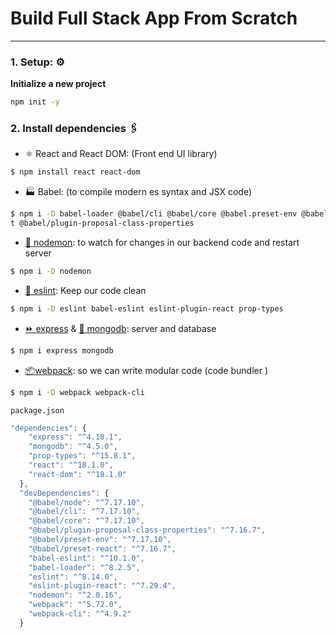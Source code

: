 # Build Full Stack App From Scratch
<hr>


### 1. Setup: ⚙️
**Initialize a new project**
```sh
npm init -y
```

### 2. Install dependencies 🖇️

- ⚛️ React and React DOM: (Front end UI library) 
  
```sh 
$ npm install react react-dom
```

- 🏭 Babel: (to compile modern es syntax and JSX code) 
  
```sh 
$ npm i -D babel-loader @babel/cli @babel/core @babel.preset-env @babel/preset-reac
t @babel/plugin-proposal-class-properties
```

- [👿 nodemon](https://nodemon.io/): to watch for changes in our backend code and restart server 
  
```sh 
$ npm i -D nodemon 
```

- [🧼 eslint](https://eslint.org/): Keep our code clean
  
```sh 
$ npm i -D eslint babel-eslint eslint-plugin-react prop-types
```

- [⏩ express](https://expressjs.com/) & [🍏 mongodb](https://www.mongodb.com/): server and database
  
```sh 
$ npm i express mongodb
```

- [📦webpack](https://webpack.js.org/): so we can write modular code (code bundler )
  
```sh 
$ npm i -D webpack webpack-cli
```

`package.json`

```js
"dependencies": {
    "express": "^4.18.1",
    "mongodb": "^4.5.0",
    "prop-types": "^15.8.1",
    "react": "^18.1.0",
    "react-dom": "^18.1.0"
  },
  "devDependencies": {
    "@babel/node": "^7.17.10",
    "@babel/cli": "^7.17.10",
    "@babel/core": "^7.17.10",
    "@babel/plugin-proposal-class-properties": "^7.16.7",
    "@babel/preset-env": "^7.17.10",
    "@babel/preset-react": "^7.16.7",
    "babel-eslint": "^10.1.0",
    "babel-loader": "^8.2.5",
    "eslint": "^8.14.0",
    "eslint-plugin-react": "^7.29.4",
    "nodemon": "^2.0.16",
    "webpack": "^5.72.0",
    "webpack-cli": "^4.9.2"
  }

```